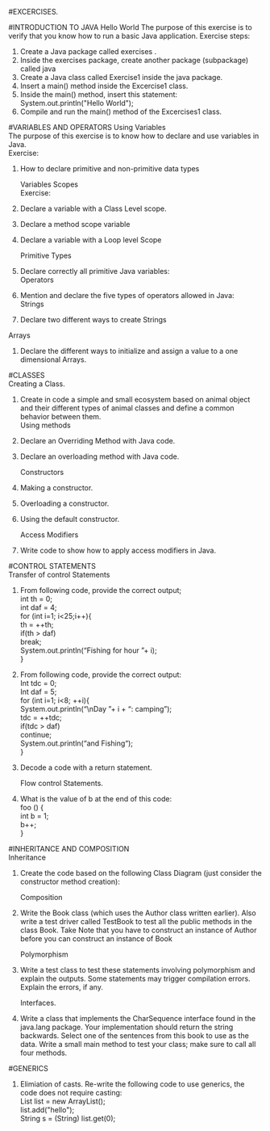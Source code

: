 #EXCERCISES.

#INTRODUCTION TO JAVA
	Hello World
	The purpose of this exercise is to verify that you know how to run a basic Java application. 
Exercise steps: <br/>
1.	Create a Java package called exercises .<br/>
2.	Inside the exercises package, create another package (subpackage) called java<br/>
3.	Create a Java class called Exercise1 inside the java package.<br/>
4.	Insert a main() method inside the Excercise1 class.<br/>
5.	Inside the main() method, insert this statement: <br/>
System.out.println("Hello World"); <br/>
6.	Compile and run the main() method of the Excercises1 class.<br/>



#VARIABLES AND OPERATORS
	Using Variables<br/>
	The purpose of this exercise is to know how to declare and use variables in Java.<br/>
	Exercise: <br/>
1.	How to declare primitive and non-primitive data types<br/>

	Variables Scopes<br/>
Exercise:<br/>
1. Declare a variable with a Class Level scope.<br/>
2. Declare a method scope variable<br/>
3. Declare a variable with a Loop level Scope<br/>

	Primitive Types
1. Declare correctly all primitive Java variables:<br/>
	Operators<br/>
1. Mention and declare the five types of operators allowed in Java:<br/>
Strings<br/>
1. Declare two different ways to create Strings <br/>

Arrays<br/>
1.	Declare the different ways to initialize and assign a value to a one dimensional Arrays.<br/>




#CLASSES<br/>
	Creating a Class.<br/>
1. Create in code a simple and small ecosystem based on animal object and their different types of animal classes and define a common behavior between them.<br/>
	Using methods<br/>
1. Declare an Overriding Method with Java code.<br/>
2. Declare an overloading method with Java code.<br/>

	Constructors<br/>
1. Making a constructor.<br/>
2. Overloading a constructor.<br/>
3. Using the default constructor.<br/>

	Access Modifiers<br/>
1. Write code to show how to apply access modifiers in Java.<br/>






#CONTROL STATEMENTS<br/>
	Transfer of control Statements<br/>
1. From following code, provide the correct output;<br/>
int th = 0;<br/>
int daf = 4;<br/>
for (int i=1; i<25;i++){<br/>
	th = ++th;<br/>
	if(th > daf)<br/>
		break;<br/>
	System.out.println(“Fishing for hour ”+ i);<br/>
}<br/>

2. From following code, provide the correct output:<br/>
Int tdc = 0;<br/>
Int daf = 5;<br/>
for (int i=1; i<8; ++i){<br/>
	System.out.println(“\nDay ”+ i + “: camping”);<br/>
	tdc = ++tdc;<br/>
	if(tdc > daf)<br/>
		continue;<br/>
	System.out.println(“and Fishing“);<br/>
}<br/>

2. Decode a code with a return statement.<br/>

	Flow control Statements.<br/>
1. What is the value of b at the end of this code:<br/>
foo () {<br/>
	int b = 1;<br/>
	b++;<br/>
}<br/>







#INHERITANCE AND COMPOSITION<br/>
	Inheritance<br/>
1. Create the code based on the following Class Diagram (just consider the constructor method creation):<br/>
 
	Composition<br/>
1. Write the Book class (which uses the Author class written earlier). Also write a test driver called TestBook to test all the public methods in the class Book. Take Note that you have to construct an instance of Author before you can construct an instance of Book<br/>
 
	Polymorphism<br/>
1. Write a test class to test these statements involving polymorphism and explain the outputs. Some statements may trigger compilation errors. Explain the errors, if any.<br/>

	Interfaces.<br/>
1. Write a class that implements the CharSequence interface found in the java.lang package. Your implementation should return the string backwards. Select one of the sentences from this book to use as the data. Write a small main method to test your class; make sure to call all four methods.<br/>




#GENERICS<br/>

1. Elimiation of casts. Re-write the following code to use generics, the code does not require casting:<br/>
List list = new ArrayList();<br/>
list.add("hello");<br/>
String s = (String) list.get(0);<br/>

